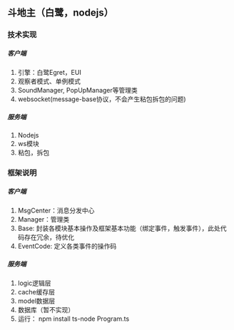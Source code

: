 ## 斗地主（白鹭，nodejs）
### 技术实现
##### 客户端
1. 引擎：白鹭Egret，EUI
2. 观察者模式、单例模式
3. SoundManager, PopUpManager等管理类
4. websocket(message-base协议，不会产生粘包拆包的问题)
##### 服务端
1. Nodejs
2. ws模块
3. 粘包，拆包
### 框架说明
##### 客户端
1. MsgCenter：消息分发中心
2. Manager：管理类
3. Base: 封装各模块基本操作及框架基本功能（绑定事件，触发事件），此处代码存在冗余，待优化
4. EventCode: 定义各类事件的操作码
##### 服务端
1. logic逻辑层
2. cache缓存层
3. model数据层
4. 数据库（暂不实现）
5. 运行：
    npm install
    ts-node Program.ts
